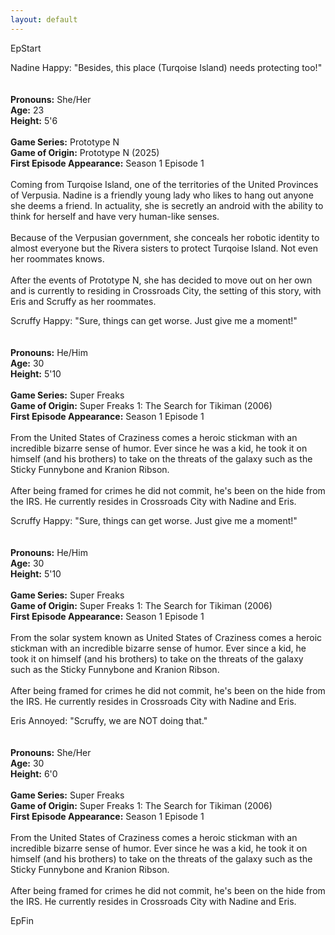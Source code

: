 ```yaml
---
layout: default
---
```


EpStart

Nadine Happy: "Besides, this place (Turqoise Island) needs protecting too!"
<br>
<br>
<br>**Pronouns:** She/Her
<br>**Age:** 23
<br>**Height:** 5'6
<br>
<br>**Game Series:** Prototype N
<br>**Game of Origin:** Prototype N (2025)
<br>**First Episode Appearance:** Season 1 Episode 1
<br>
<br>Coming from Turqoise Island, one of the territories of the United Provinces of Verpusia. Nadine is a friendly young lady who likes to hang out anyone she deems a friend. In actuality, she is secretly an android with the ability to think for herself and have very human-like senses.
<br>
<br>Because of the Verpusian government, she conceals her robotic identity to almost everyone but the Rivera sisters to protect Turqoise Island. Not even her roommates knows.
<br>
<br>After the events of Prototype N, she has decided to move out on her own and is currently to residing in Crossroads City, the setting of this story, with Eris and Scruffy as her roommates.

Scruffy Happy: "Sure, things can get worse. Just give me a moment!"
<br>
<br>
<br>**Pronouns:** He/Him
<br>**Age:** 30
<br>**Height:** 5'10
<br>
<br>**Game Series:** Super Freaks
<br>**Game of Origin:** Super Freaks 1: The Search for Tikiman (2006)
<br>**First Episode Appearance:** Season 1 Episode 1
<br>
<br>From the United States of Craziness comes a heroic stickman with an incredible bizarre sense of humor. Ever since he was a kid, he took it on himself (and his brothers) to take on the threats of the galaxy such as the Sticky Funnybone and Kranion Ribson.
<br>
<br>After being framed for crimes he did not commit, he's been on the hide from the IRS. He currently resides in Crossroads City with Nadine and Eris.

Scruffy Happy: "Sure, things can get worse. Just give me a moment!"
<br>
<br>
<br>**Pronouns:** He/Him
<br>**Age:** 30
<br>**Height:** 5'10
<br>
<br>**Game Series:** Super Freaks
<br>**Game of Origin:** Super Freaks 1: The Search for Tikiman (2006)
<br>**First Episode Appearance:** Season 1 Episode 1
<br>
<br>From the solar system known as United States of Craziness comes a heroic stickman with an incredible bizarre sense of humor. Ever since a kid, he took it on himself (and his brothers) to take on the threats of the galaxy such as the Sticky Funnybone and Kranion Ribson.
<br>
<br>After being framed for crimes he did not commit, he's been on the hide from the IRS. He currently resides in Crossroads City with Nadine and Eris.


Eris Annoyed: "Scruffy, we are NOT doing that."
<br>
<br>
<br>**Pronouns:** She/Her
<br>**Age:** 30
<br>**Height:** 6'0
<br>
<br>**Game Series:** Super Freaks
<br>**Game of Origin:** Super Freaks 1: The Search for Tikiman (2006)
<br>**First Episode Appearance:** Season 1 Episode 1
<br>
<br>From the United States of Craziness comes a heroic stickman with an incredible bizarre sense of humor. Ever since he was a kid, he took it on himself (and his brothers) to take on the threats of the galaxy such as the Sticky Funnybone and Kranion Ribson.
<br>
<br>After being framed for crimes he did not commit, he's been on the hide from the IRS. He currently resides in Crossroads City with Nadine and Eris.




EpFin

<script src="{{ '/assets/js/EpFormatter.js' | relative_url }}"></script>